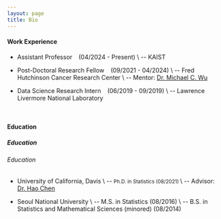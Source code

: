 ```yaml
---
layout: page
title: Bio
---
```


#### Work Experience

* Assistant Professor &ensp; (04/2024 - Present) \\
-- KAIST 

* Post-Doctoral Research Fellow &ensp; (09/2021 - 04/2024) \\
-- Fred Hutchinson Cancer Research Center \\
-- Mentor: [Dr. Michael C. Wu](https://research.fredhutch.org/wu/en/michael-wu.html)

* Data Science Research Intern &ensp; (06/2019 - 09/2019) \\
-- Lawrence Livermore National Laboratory

<br>

#### Education
##### Education
###### Education

* University of California, Davis \\
-- <small> Ph.D. in Statistics (08/2021) </small> \\
-- Advisor: [Dr. Hao Chen](https://anson.ucdavis.edu/~haochen/index.html)

* Seoul National University \\
-- M.S. in Statistics (08/2016) \\
-- B.S. in Statistics and Mathematical Sciences (minored) (08/2014)
